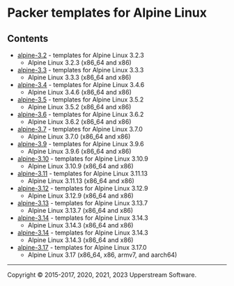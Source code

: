 # Packer templates for Alpine Linux

## Contents

* [alpine-3.2](alpine-3.2/README.mdown) - templates for Alpine Linux 3.2.3
  * Alpine Linux 3.2.3 (x86_64 and x86)
* [alpine-3.3](alpine-3.3/README.mdown) - templates for Alpine Linux 3.3.3
  * Alpine Linux 3.3.3 (x86_64 and x86)
* [alpine-3.4](alpine-3.4/README.mdown) - templates for Alpine Linux 3.4.6
  * Alpine Linux 3.4.6 (x86_64 and x86)
* [alpine-3.5](alpine-3.5/README.mdown) - templates for Alpine Linux 3.5.2
  * Alpine Linux 3.5.2 (x86_64 and x86)
* [alpine-3.6](alpine-3.6/README.mdown) - templates for Alpine Linux 3.6.2
  * Alpine Linux 3.6.2 (x86_64 and x86)
* [alpine-3.7](alpine-3.7/README.mdown) - templates for Alpine Linux 3.7.0
  * Alpine Linux 3.7.0 (x86_64 and x86)
* [alpine-3.9](alpine-3.9/README.mdown) - templates for Alpine Linux 3.9.6
  * Alpine Linux 3.9.6 (x86_64 and x86)
* [alpine-3.10](alpine-3.10/README.mdown) - templates for Alpine Linux 3.10.9
  * Alpine Linux 3.10.9 (x86_64 and x86)
* [alpine-3.11](alpine-3.11/README.mdown) - templates for Alpine Linux 3.11.13
  * Alpine Linux 3.11.13 (x86_64 and x86)
* [alpine-3.12](alpine-3.12/README.mdown) - templates for Alpine Linux 3.12.9
  * Alpine Linux 3.12.9 (x86_64 and x86)
* [alpine-3.13](alpine-3.13/README.mdown) - templates for Alpine Linux 3.13.7
  * Alpine Linux 3.13.7 (x86_64 and x86)
* [alpine-3.14](alpine-3.14/README.mdown) - templates for Alpine Linux 3.14.3
  * Alpine Linux 3.14.3 (x86_64 and x86)
* [alpine-3.14](alpine-3.14/README.mdown) - templates for Alpine Linux 3.14.3
  * Alpine Linux 3.14.3 (x86_64 and x86)
* [alpine-3.17](alpine-3.17/README.mdown) - templates for Alpine Linux 3.17.0
  * Alpine Linux 3.17 (x86_64, x86, armv7, and aarch64)

- - -

Copyright &copy; 2015-2017, 2020, 2021, 2023 Upperstream Software.
